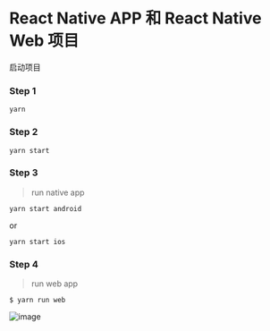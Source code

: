 # React Native APP 和 React Native Web 项目

启动项目

### Step 1
```
yarn
```

### Step 2
```
yarn start
```

### Step 3
> run native app

```
yarn start android
```

or

```
yarn start ios
```

### Step 4
> run web app

```
$ yarn run web
```


![image](https://user-images.githubusercontent.com/2621619/40289987-13be8cd4-5c81-11e8-9993-2c99b67650a3.png)

